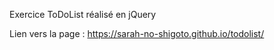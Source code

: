 Exercice ToDoList réalisé en jQuery

Lien vers la page :
https://sarah-no-shigoto.github.io/todolist/
